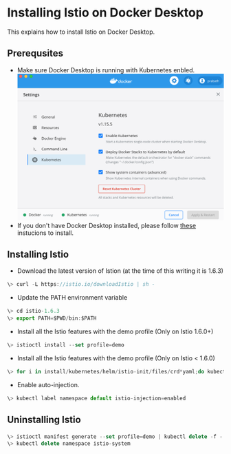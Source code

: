 
# Installing Istio on Docker Desktop

This explains how to install Istio on Docker Desktop.

## Prerequsites
* Make sure Docker Desktop is running with Kubernetes enbled.
![alt text](./k8s-on-docker-desktop.png "K8S on Docker Desktop")
* If you don't have Docker Desktop installed, please follow [these](https://docs.docker.com/desktop/) instucions to install.

## Installing Istio
* Download the latest version of Istion (at the time of this writing it is 1.6.3)

```javascript
\> curl -L https://istio.io/downloadIstio | sh -
```
* Update the PATH environment variable
```javascript
\> cd istio-1.6.3
\> export PATH=$PWD/bin:$PATH
```
* Install all the Istio features with the demo profile (Only on Istio 1.6.0+)
```javascript
\> istioctl install --set profile=demo
```
* Install all the Istio features with the demo profile (Only on Istio < 1.6.0)
```javascript
\> for i in install/kubernetes/helm/istio-init/files/crd*yaml;do kubectl apply -f $i; done
```
* Enable auto-injection.
```javascript
\> kubectl label namespace default istio-injection=enabled
```

## Uninstalling Istio
```javascript
\> istioctl manifest generate --set profile=demo | kubectl delete -f -
\> kubectl delete namespace istio-system
```
